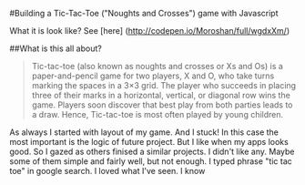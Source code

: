 #Building a Tic-Tac-Toe ("Noughts and Crosses") game with Javascript

What it is look like? See [here] (http://codepen.io/Moroshan/full/wgdxXm/)

##What is this all about?

> Tic-tac-toe (also known as noughts and crosses or Xs and Os) is a paper-and-pencil game for two players, X and O, who take turns marking the spaces in a 3×3 grid. The player who succeeds in placing three of their marks in a horizontal, vertical, or diagonal row wins the game. Players soon discover that best play from both parties leads to a draw. Hence, Tic-tac-toe is most often played by young children.

As always I started with layout of my game. And I stuck! In this case the most important is the logic of future project. But I like when my apps looks good. So I gazed as others finised a similar projects. I didn't like any. Maybe some of them simple and fairly well, but not enough. I typed phrase "tic tac toe" in google search. I loved what I've seen. I know 
